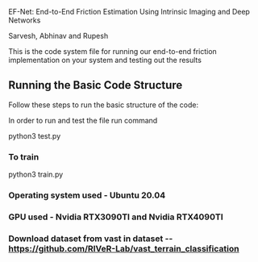 EF-Net: End-to-End Friction Estimation Using Intrinsic Imaging and Deep Networks

Sarvesh, Abhinav and Rupesh

This is the code system file for running our end-to-end friction implementation on your system and testing out the results
 
 
## Running the Basic Code Structure
 
Follow these steps to run the basic structure of the code:
 

In order to run and test the file run command

python3 test.py
 
### To train

python3 train.py


### Operating system used - Ubuntu 20.04

### GPU used - Nvidia RTX3090TI and Nvidia RTX4090TI

### Download dataset from vast in dataset -- https://github.com/RIVeR-Lab/vast_terrain_classification